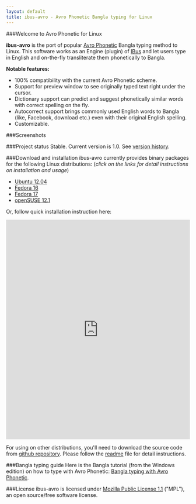 ```yaml
---
layout: default
title: ibus-avro - Avro Phonetic Bangla typing for Linux
---
```


###Welcome to Avro Phonetic for Linux

**ibus-avro** is the port of popular [Avro Phonetic](http://www.omicronlab.com/avro-keyboard.html) Bangla typing method to Linux. This software works as an Engine (plugin) of [IBus](http://code.google.com/p/ibus/) and let users type in English and on-the-fly transliterate them phonetically to Bangla. 

**Notable features:**

* 100% compatibility with the current Avro Phonetic scheme.
* Support for preview window to see originally typed text right under the cursor.
* Dictionary support can predict and suggest phonetically similar words with correct spelling on the fly.
* Autocorrect support brings commonly used English words to Bangla (like, Facebook, download etc.) even with their original English spelling.
* Customizable.

###Screenshots

###Project status
Stable. Current version is 1.0. See [version history](/history.html).

###Download and installation
ibus-avro currently provides binary packages for the following Linux distributions: (*click on the links for detail instructions on installation and usage*)

* [Ubuntu 12.04](/ubuntu_12.04.html)
* [Fedora 16](/fedora_16.html)
* [Fedora 17](/fedora_17.html)
* [openSUSE 12.1](/opensuse_12.1.html)


Or, follow quick installation instruction here:

<style>
iframe {
	width: 100%;
	height: 600px;
	border: 0;
	}
</style>
<iframe src="http://software.opensuse.org/download/package.iframe?project=home:sarimkhan&package=ibus-avro&fcolor=EAEAEA&hcolor=B5E853&acolor=B5E853&bcolor=151515"></iframe>


For using on other distributions, you'll need to download the source code from [github repository](https://github.com/sarim/ibus-avro). Please follow the [readme](https://github.com/sarim/ibus-avro/blob/master/README.md) file for detail instructions.


###Bangla typing guide
Here is the Bangla tutorial (from the Windows edition) on how to type with Avro Phonetic: [Bangla typing with Avro Phonetic](http://www.omicronlab.com/download/pdf/Bangla%20Typing%20with%20Avro%20Phonetic.pdf).

###License
ibus-avro is licensed under [Mozilla Public License 1.1](https://github.com/sarim/ibus-avro/blob/master/MPL-1.1.txt) ("MPL"), an open source/free software license.



